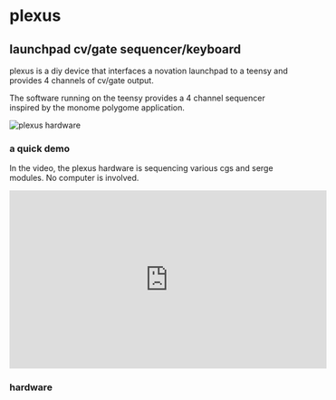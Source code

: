 # plexus
## launchpad cv/gate sequencer/keyboard

plexus is a diy device that interfaces a novation launchpad to a teensy and provides 4 channels of cv/gate output.  

The software running on the teensy provides a 4 channel sequencer inspired by the monome polygome application.

![plexus hardware ](https://cloud.githubusercontent.com/assets/7449649/25432894/ae2e34f8-2ac9-11e7-8fee-1268903c134e.jpg)

### a quick demo

In the video, the plexus hardware is sequencing various cgs and serge modules.  No computer is involved.
<iframe width="560" height="315" src="https://www.youtube.com/embed/QyVMc5N7K9o" frameborder="0" allowfullscreen></iframe>


### hardware

